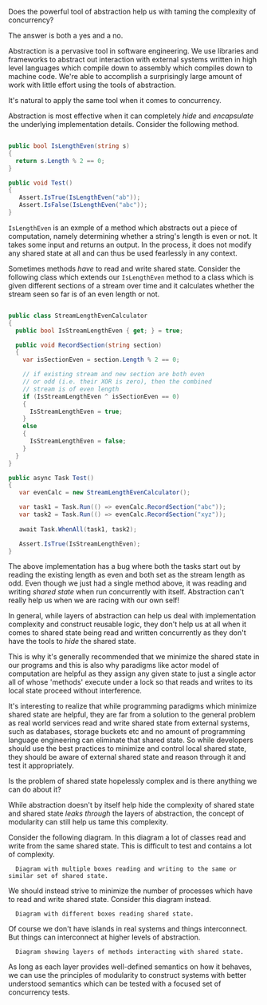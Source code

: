 
Does the powerful tool of abstraction help us with taming the complexity of concurrency?

The answer is both a yes and a no.

Abstraction is a pervasive tool in software engineering. We use libraries and frameworks to abstract out interaction with external systems written in high level languages which compile down to assembly which compiles down to machine code. We're able to accomplish a surprisingly large amount of work with little effort using the tools of abstraction.

It's natural to apply the same tool when it comes to concurrency.

Abstraction is most effective when it can completely _hide_ and _encapsulate_ the underlying implementation details. Consider the following method.

```csharp

public bool IsLengthEven(string s)
{
  return s.Length % 2 == 0;
}

public void Test()
{
   Assert.IsTrue(IsLengthEven("ab"));
   Assert.IsFalse(IsLengthEven("abc"));
}

```

`IsLengthEven` is an exmple of a method which abstracts out a piece of computation, namely determining whether a string's length is even or not. It takes some input and returns an output. In the process, it does not modify any shared state at all and can thus be used fearlessly in any context.

Sometimes methods _have_ to read and write shared state. Consider the following class which extends our `IsLengthEven` method to a class which is given different sections of a stream over time and it calculates whether the stream seen so far is of an even length or not.

```csharp

public class StreamLengthEvenCalculator
{
  public bool IsStreamLengthEven { get; } = true;

  public void RecordSection(string section)
  {
    var isSectionEven = section.Length % 2 == 0;

    // if existing stream and new section are both even
    // or odd (i.e. their XOR is zero), then the combined
    // stream is of even length
    if (IsStreamLengthEven ^ isSectionEven == 0)
    {
      IsStreamLengthEven = true;
    }
    else
    {
      IsStreamLengthEven = false;
    }
  }
}

public async Task Test()
{
   var evenCalc = new StreamLengthEvenCalculator();

   var task1 = Task.Run(() => evenCalc.RecordSection("abc"));
   var task2 = Task.Run(() => evenCalc.RecordSection("xyz"));
 
   await Task.WhenAll(task1, task2);

   Assert.IsTrue(IsStreamLengthEven);
}

```

The above implementation has a bug where both the tasks start out by reading the existing length as even and both set as the stream length as odd. Even though we just had a single method above, it was reading and writing _shared state_ when run concurrently with itself. Abstraction can't really help us when we are racing with our own self!

In general, while layers of abstraction can help us deal with implementation complexity and construct reusable logic, they don't help us at all when it comes to shared state being read and written concurrently as they don't have the tools to _hide_ the shared state. 

This is why it's generally recommended that we minimize the shared state in our programs and this is also why paradigms like actor model of computation are helpful as they assign any given state to just a single actor all of whose 'methods' execute under a lock so that reads and writes to its local state proceed without interference.

It's interesting to realize that while programming paradigms which minimize shared state are helpful, they are far from a solution to the general problem as real world services read and write shared state from external systems, such as databases, storage buckets etc and no amount of programming language engineering can eliminate that shared state. So while developers should use the best practices to minimize and control local shared state, they should be aware of external shared state and reason through it and test it appropriately.

Is the problem of shared state hopelessly complex and is there anything we can do about it?

While abstraction doesn't by itself help hide the complexity of shared state and shared state _leaks through_ the layers of abstraction, the concept of modularity can still help us tame this complexity.

Consider the following diagram. In this diagram a lot of classes read and write from the same shared state. This is difficult to test and contains a lot of complexity.

```
  Diagram with multiple boxes reading and writing to the same or similar set of shared state.
```

We should instead strive to minimize the number of processes which have to read and write shared state. Consider this diagram instead.

```
  Diagram with different boxes reading shared state.
```

Of course we don't have islands in real systems and things interconnect. But things can interconnect at higher levels of abstraction.

```
  Diagram showing layers of methods interacting with shared state.
```

As long as each layer provides well-defined semantics on how it behaves, we can use the principles of modularity to construct systems with better understood semantics which can be tested with a focused set of concurrency tests.

